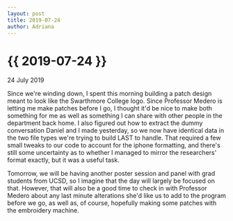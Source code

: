 ```yaml
---
layout: post
title: 2019-07-24
author: Adriana
---
```


{{ 2019-07-24 }}
================

<p class="meta">24 July 2019</p>

Since we're winding down, I spent this morning building a patch design meant to look like the Swarthmore College logo. Since Professor Medero is letting me make patches before I go, I thought it'd be nice to make both something for me as well as something I can share with other people in the department back home. I also figured out how to extract the dummy conversation Daniel and I made yesterday, so we now have identical data in the two file types we're trying to build LAST to handle. That required a few small tweaks to our code to account for the iphone formatting, and there's still some uncertainty as to whether I managed to mirror the researchers' format exactly, but it was a useful task.

Tomorrow, we will be having another poster session and panel with grad students from UCSD, so I imagine that the day will largely be focused on that. However, that will also be a good time to check in with Professor Medero about any last minute alterations she'd like us to add to the program before we go, as well as, of course, hopefully making some patches with the embroidery machine.
